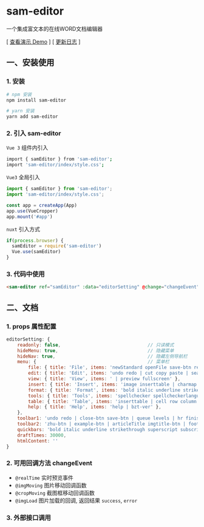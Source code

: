 # sam-editor
一个集成富文本的在线WORD文档编辑器

[ [查看演示 Demo](http://editor.bzton.com/) ]
[ [更新日志](https://github.com/xyxiao001/vue-cropper/blob/master/CHANGELOG.md) ]



## 一、安装使用


### 1. 安装

```bash
# npm 安装
npm install sam-editor
```
```bash
# yarn 安装
yarn add sam-editor
```

### 2. 引入 sam-editor
`Vue 3` 组件内引入
```bash
import { samEditor } from 'sam-editor';
import 'sam-editor/index/style.css';
```

`Vue3` 全局引入
```js
import { samEditor } from 'sam-editor';
import 'sam-editor/index/style.css';

const app = createApp(App)
app.use(VueCropper)
app.mount('#app')
```

`nuxt` 引入方式
```js
if(process.browser) {
  samEditor = require('sam-editor')
  Vue.use(samEditor)
}
```

### 3. 代码中使用

```html
<sam-editor ref="samEditor" :data="editorSetting" @change="changeEvent"></sam-editor>
```


## 二、文档

### 1. props 属性配置
```js
editorSetting: {
    readonly: false,                                // 只读模式
    hideMenu: true,                                 // 隐藏菜单
    hideNav: true,                                  // 隐藏左侧导航栏
    menu: {                                         // 菜单栏
        file: { title: 'File', items: 'newStandard openFile save-btn restoredraft | preview | close-btn' },
        edit: { title: 'Edit', items: 'undo redo | cut copy paste | searchreplace' },
        view: { title: 'View', items: ' | preview fullscreen' },
        insert: { title: 'Insert', items: 'image inserttable | charmap hr | math linecode-btn textnode-btn' },
        format: { title: 'Format', items: 'bold italic underline strikethrough superscript subscript | fontformats fontsizes align lineheight | forecolor backcolor | removeformat' },
        tools: { title: 'Tools', items: 'spellchecker spellcheckerlanguage | code' },
        table: { title: 'Table', items: 'inserttable | cell row column | tableprops deletetable' },
        help: { title: 'Help', items: 'help | bzt-ver' },
    },
    toolbar1: 'undo redo | close-btn save-btn | queue levels | hr finished-btn paragraph-btn title-block formatting | alignment indent2em lineheight | image charmap table | pageLayout page-type | searchreplace preview fullscreen | code',
    toolbar2: 'zhu-btn | example-btn | articleTitle imgtitle-btn | footer-btn | math graphy | introduceGroup quote-btn term quota | comment | catalogue | exportFile mergePage',
    quickbars: 'bold italic underline strikethrough superscript subscript',
    draftTimes: 30000,
    htmlContent: ''
}
```

### 2. 可用回调方法 changeEvent

- `@realTime` 实时预览事件
- `@imgMoving`  图片移动回调函数
- `@cropMoving` 截图框移动回调函数
- `@imgLoad`  图片加载的回调, 返回结果 `success`,  `error`


### 3. 外部接口调用

